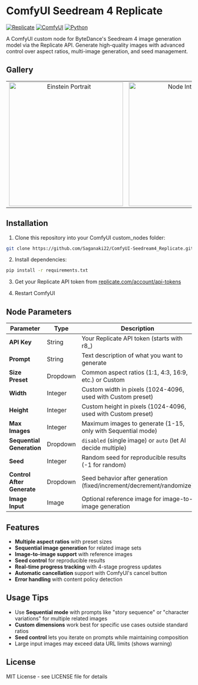 # ComfyUI Seedream 4 Replicate

[![Replicate](https://img.shields.io/badge/Replicate-API-blue?logo=replicate)](https://replicate.com/)
[![ComfyUI](https://img.shields.io/badge/ComfyUI-Custom%20Node-orange)](https://github.com/comfyanonymous/ComfyUI)
[![Python](https://img.shields.io/badge/Python-3.10%2B-green?logo=python)](https://www.python.org/)

A ComfyUI custom node for ByteDance's Seedream 4 image generation model via the Replicate API. Generate high-quality images with advanced control over aspect ratios, multi-image generation, and seed management.

## Gallery

| | | |
|:---:|:---:|:---:|
| <img width="309" height="335" alt="Einstein Portrait" src="https://github.com/user-attachments/assets/731a09f6-b156-4905-84d8-efd94daec566" /> |<img width="309" height="335" alt="Node Interface" src="https://github.com/user-attachments/assets/ca695ba4-2555-47bf-86c9-366b297a8e1f" /> | <img width="231" height="308" alt="Portrait Example" src="https://github.com/user-attachments/assets/0f764a9d-6716-4228-b41f-7119f22e6ddc" /> |

## Installation

1. Clone this repository into your ComfyUI custom_nodes folder:
```bash
git clone https://github.com/Saganaki22/ComfyUI-Seedream4_Replicate.git
```

2. Install dependencies:
```bash
pip install -r requirements.txt
```

3. Get your Replicate API token from [replicate.com/account/api-tokens](https://replicate.com/account/api-tokens)

4. Restart ComfyUI

## Node Parameters

| Parameter | Type | Description |
|-----------|------|-------------|
| **API Key** | String | Your Replicate API token (starts with r8_) |
| **Prompt** | String | Text description of what you want to generate |
| **Size Preset** | Dropdown | Common aspect ratios (1:1, 4:3, 16:9, etc.) or Custom |
| **Width** | Integer | Custom width in pixels (1024-4096, used with Custom preset) |
| **Height** | Integer | Custom height in pixels (1024-4096, used with Custom preset) |
| **Max Images** | Integer | Maximum images to generate (1-15, only with Sequential mode) |
| **Sequential Generation** | Dropdown | `disabled` (single image) or `auto` (let AI decide multiple) |
| **Seed** | Integer | Random seed for reproducible results (-1 for random) |
| **Control After Generate** | Dropdown | Seed behavior after generation (fixed/increment/decrement/randomize) |
| **Image Input** | Image | Optional reference image for image-to-image generation |

## Features

- **Multiple aspect ratios** with preset sizes
- **Sequential image generation** for related image sets
- **Image-to-image support** with reference images
- **Seed control** for reproducible results
- **Real-time progress tracking** with 4-stage progress updates
- **Automatic cancellation** support with ComfyUI's cancel button
- **Error handling** with content policy detection

## Usage Tips

- Use **Sequential mode** with prompts like "story sequence" or "character variations" for multiple related images
- **Custom dimensions** work best for specific use cases outside standard ratios
- **Seed control** lets you iterate on prompts while maintaining composition
- Large input images may exceed data URL limits (shows warning)

## License

MIT License - see LICENSE file for details
